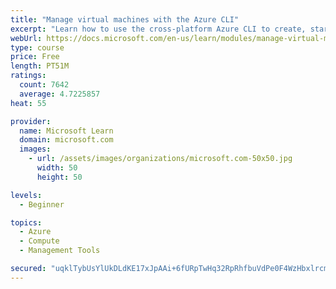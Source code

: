 ```yaml
---
title: "Manage virtual machines with the Azure CLI"
excerpt: "Learn how to use the cross-platform Azure CLI to create, start, stop, and perform other management tasks related to virtual machines in Azure."
webUrl: https://docs.microsoft.com/en-us/learn/modules/manage-virtual-machines-with-azure-cli/
type: course
price: Free
length: PT51M
ratings:
  count: 7642
  average: 4.7225857
heat: 55

provider:
  name: Microsoft Learn
  domain: microsoft.com
  images:
    - url: /assets/images/organizations/microsoft.com-50x50.jpg
      width: 50
      height: 50

levels:
  - Beginner

topics:
  - Azure
  - Compute
  - Management Tools

secured: "uqklTybUsYlUkDLdKE17xJpAAi+6fURpTwHq32RpRhfbuVdPe0F4WzHbxlrcmXRFkwxudCnjVU8NIudJ94205DhH+7oBZmouDdXwy9f4LjhCPEwkxV7YF6zvwRN5mNKVsybWvzNxPFiRQ3fS//uuFiwteZJIKG4bZkHRuT7eQq08ySD58B1CvQZmQKnuoPW4ZSyJxCc07DYK/TNTXpGTqtEZzmHEPr9dR+ZW5rjPwdQvvjM0FOb+F6XJBKqUyHeU0smDIyoc6uLixu4cVQxMKHnq49P62SCvGT09ssdpNxuQI3yy9Aw1qWnttJtg06DAoZadwy8ZNhaoxk0rq7CGoS2MVfYFBGcZnYLUThlgjuX21oQQpLRAU/OMaLxv7S74tT7F+lPM4APX7aoVv9dtRuhQJPH5MpknzXROyAC4qyk=;c05nTpYsg8Nbjh3i31WbCQ=="
---
```


